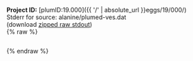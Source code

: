 **Project ID:** [plumID:19.000]({{ '/' | absolute_url }}eggs/19/000/)  
Stderr for source:  alanine/plumed-ves.dat   
(download [zipped raw stdout](plumed-ves.dat.plumed_master.stdout.txt.zip))  
{% raw %}
<pre>
</pre>
{% endraw %}
